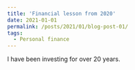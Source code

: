 ```yaml
---
title: 'Financial lesson from 2020'
date: 2021-01-01
permalink: /posts/2021/01/blog-post-01/
tags:
  - Personal finance
---
```


I have been investing for over 20 years. 
